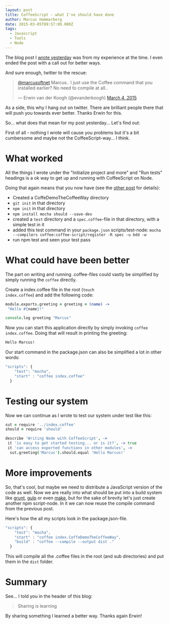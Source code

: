 ```yaml
---
layout: post
title: CoffeeScript - what I've should have done
author: Marcus Hammarberg
date: 2015-03-05T09:57:09.000Z
tags:
  - Javascript
  - Tools
  - Node
---
```


The blog post I [wrote yesterday](http://www.marcusoft.net/2015/03/node-with-coffeescript---not-a-piece-of-cake.html) was from my experience at the time. I even ended the post with a call out for better ways.

And sure enough, twitter to the rescue:

<blockquote class="twitter-tweet" data-conversation="none" data-cards="hidden" data-partner="tweetdeck"><p><a href="https://twitter.com/marcusoftnet">@marcusoftnet</a> Marcus.. I just use the Coffee command that you installed earlier? No need to compile at all..</p>&mdash; Erwin van der Koogh (@evanderkoogh) <a href="https://twitter.com/evanderkoogh/status/573117296555655169">March 4, 2015</a></blockquote>
<script async src="//platform.twitter.com/widgets.js" charset="utf-8"></script>

As a side, this why I hang out on twitter. There are brilliant people there that will push you towards ever better. Thanks Erwin for this.

So... what does that mean for my post yesterday... Let's find out:

<!-- excerpt-end -->

First of all - nothing I wrote will cause you problems but it's a bit cumbersome and maybe not the CoffeeScript-way... I think.

# What worked

All the things I wrote under the "Initialize project and more" and "Run tests" headings is a ok way to get up and running with CoffeeScript on Node.

Doing that again means that you now have (see the [other post](http://www.marcusoft.net/2015/03/node-with-coffeescript---not-a-piece-of-cake.html) for details):

* Created a CoffeDemoTheCoffeeWay directory
* ```git init``` in that directory
* ```npm init``` in that directory
* ```npm install mocha should --save-dev```
* created a ```test``` directory and a ```spec.coffee```-file in that directory, with a simple test in it
* added this test command in your ```package.json``` scripts/test-node: ```mocha --compilers coffee:coffee-script/register -R spec -u bdd -w```
* run npm test and seen your test pass

# What could have been better

The part on writing and running .coffee-files could vastly be simplified by simply running the <code>coffee</code> directly.

Create a index.coffee file in the root (<code>touch index.coffee</code>) and add the following code:

```coffeescript
module.exports.greeting = greeting = (name) ->
 "Hello #{name}!"

console.log greeting "Marcus"
```

Now you can start this application directly by simply invoking <code>coffee index.coffee</code>. Doing that will result in printing the greeting:

```bash
Hello Marcus!
```

Our start command in the package.json can also be simplified a lot in other words:

```javascript
"scripts": {
    "test": "mocha",
    "start" : "coffee index.coffee"
  }
```

# Testing our system

Now we can continue as I wrote to test our system under test like this:

```coffeescript
sut = require '../index.coffee'
should = require 'should'

describe 'Writing Node with CoffeeScript', ->
 it 'is easy to get started testing... or is it?', -> true
 it 'can access exported functions in other modules', ->
  sut.greeting('Marcus').should.equal 'Hello Marcus!'
```

# More improvements

So, that's cool, but maybe we need to distribute a JavaScript version of the code as well. Now we are really into what should be put into a build system like [grunt](http://gruntjs.com/), [gulp](http://gulpjs.com/) or even [make](https://blog.jcoglan.com/2014/02/05/building-javascript-projects-with-make/), but for the sake of brevity let's just create another npm script-node. In it we can now reuse the compile command from the previous post.

Here's how the all my scripts look in the package.json-file.

```javascript
"scripts": {
    "test": "mocha",
    "start" : "coffee index.CoffeDemoTheCoffeeWay",
    "build" : "coffee --compile --output dist ."
  }
```

This will compile all the .coffee files in the root (and sub directories) and put them in the <code>dist</code> folder.

# Summary

See... I told you in the header of this blog:

<blockquote>Sharing is learning</blockquote>

By sharing something I learned a better way. Thanks again Erwin!
